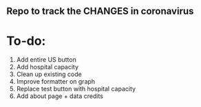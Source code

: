 ## Repo to track the CHANGES in coronavirus

# To-do:

1. Add entire US button
2. Add hospital capacity
3. Clean up existing code
4. Improve formatter on graph
5. Replace test button with hospital capacity
6. Add about page + data credits
